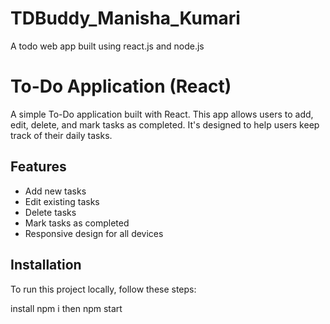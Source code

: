 # TDBuddy_Manisha_Kumari
A todo web app built using react.js and node.js
# To-Do Application (React)

A simple To-Do application built with React. This app allows users to add, edit, delete, and mark tasks as completed. It's designed to help users keep track of their daily tasks.

## Features

- Add new tasks
- Edit existing tasks
- Delete tasks
- Mark tasks as completed
- Responsive design for all devices

## Installation

To run this project locally, follow these steps:

install npm i
then 
npm start
